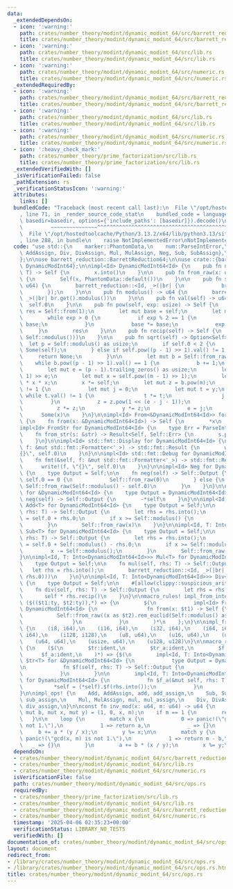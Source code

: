 ```yaml
---
data:
  _extendedDependsOn:
  - icon: ':warning:'
    path: crates/number_theory/modint/dynamic_modint_64/src/barrett_reduction.rs
    title: crates/number_theory/modint/dynamic_modint_64/src/barrett_reduction.rs
  - icon: ':warning:'
    path: crates/number_theory/modint/dynamic_modint_64/src/lib.rs
    title: crates/number_theory/modint/dynamic_modint_64/src/lib.rs
  - icon: ':warning:'
    path: crates/number_theory/modint/dynamic_modint_64/src/numeric.rs
    title: crates/number_theory/modint/dynamic_modint_64/src/numeric.rs
  _extendedRequiredBy:
  - icon: ':warning:'
    path: crates/number_theory/modint/dynamic_modint_64/src/barrett_reduction.rs
    title: crates/number_theory/modint/dynamic_modint_64/src/barrett_reduction.rs
  - icon: ':warning:'
    path: crates/number_theory/modint/dynamic_modint_64/src/lib.rs
    title: crates/number_theory/modint/dynamic_modint_64/src/lib.rs
  - icon: ':warning:'
    path: crates/number_theory/modint/dynamic_modint_64/src/numeric.rs
    title: crates/number_theory/modint/dynamic_modint_64/src/numeric.rs
  - icon: ':heavy_check_mark:'
    path: crates/number_theory/prime_factorization/src/lib.rs
    title: crates/number_theory/prime_factorization/src/lib.rs
  _extendedVerifiedWith: []
  _isVerificationFailed: false
  _pathExtension: rs
  _verificationStatusIcon: ':warning:'
  attributes:
    links: []
  bundledCode: "Traceback (most recent call last):\n  File \"/opt/hostedtoolcache/Python/3.13.2/x64/lib/python3.13/site-packages/onlinejudge_verify/documentation/build.py\"\
    , line 71, in _render_source_code_stat\n    bundled_code = language.bundle(stat.path,\
    \ basedir=basedir, options={'include_paths': [basedir]}).decode()\n          \
    \         ~~~~~~~~~~~~~~~^^^^^^^^^^^^^^^^^^^^^^^^^^^^^^^^^^^^^^^^^^^^^^^^^^^^^^^^^^^^^^^^^^\n\
    \  File \"/opt/hostedtoolcache/Python/3.13.2/x64/lib/python3.13/site-packages/onlinejudge_verify/languages/rust.py\"\
    , line 288, in bundle\n    raise NotImplementedError\nNotImplementedError\n"
  code: "use std::{\n    marker::PhantomData,\n    num::ParseIntError,\n    ops::{Add,\
    \ AddAssign, Div, DivAssign, Mul, MulAssign, Neg, Sub, SubAssign},\n    str::FromStr,\n\
    };\n\nuse barrett_reduction::BarrettReduction64;\n\nuse crate::{barrett_reduction::barrett_reduction,\
    \ DynamicModInt64};\n\nimpl<Id> DynamicModInt64<Id> {\n    pub fn new<T: Into<DynamicModInt64<Id>>>(x:\
    \ T) -> Self {\n        x.into()\n    }\n\n    pub fn from_raw(x: u64) -> Self\
    \ {\n        Self(x, PhantomData::default())\n    }\n\n    pub fn set_modulus(m:\
    \ u64) {\n        barrett_reduction::<Id, _>(|br| {\n            br.replace(BarrettReduction64::new(m));\n\
    \        });\n    }\n\n    pub fn modulus() -> u64 {\n        barrett_reduction::<Id,\
    \ _>(|br| br.get().modulus())\n    }\n\n    pub fn val(self) -> u64 {\n      \
    \  self.0\n    }\n\n    pub fn pow(self, exp: usize) -> Self {\n        let mut\
    \ res = Self::from(1);\n        let mut base = self;\n        let mut exp = exp;\n\
    \        while exp > 0 {\n            if exp % 2 == 1 {\n                res *=\
    \ base;\n            }\n            base *= base;\n            exp /= 2;\n   \
    \     }\n        res\n    }\n\n    pub fn recip(self) -> Self {\n        Self::from_raw(inv_mod(self.0,\
    \ Self::modulus()))\n    }\n\n    pub fn sqrt(self) -> Option<Self> {\n      \
    \  let p = Self::modulus() as usize;\n        if self.0 < 2 {\n            return\
    \ Some(self);\n        } else if self.pow((p - 1) >> 1).val() != 1 {\n       \
    \     return None;\n        }\n\n        let mut b = Self::from_raw(1);\n    \
    \    while b.pow((p - 1) >> 1).val() == 1 {\n            b += 1;\n        }\n\n\
    \        let mut e = (p - 1).trailing_zeros() as usize;\n        let m = (p -\
    \ 1) >> e;\n        let mut x = self.pow((m - 1) >> 1);\n        let mut y = self\
    \ * x * x;\n        x *= self;\n        let mut z = b.pow(m);\n        while y.val()\
    \ != 1 {\n            let mut j = 0;\n            let mut t = y;\n           \
    \ while t.val() != 1 {\n                t *= t;\n                j += 1;\n   \
    \         }\n            z = z.pow(1 << (e - j - 1));\n            x *= z;\n \
    \           z *= z;\n            y *= z;\n            e = j;\n        }\n\n  \
    \      Some(x)\n    }\n}\n\nimpl<Id> From<&DynamicModInt64<Id>> for DynamicModInt64<Id>\
    \ {\n    fn from(x: &DynamicModInt64<Id>) -> Self {\n        *x\n    }\n}\n\n\
    impl<Id> FromStr for DynamicModInt64<Id> {\n    type Err = ParseIntError;\n\n\
    \    fn from_str(s: &str) -> Result<Self, Self::Err> {\n        s.parse::<i64>().map(Self::from)\n\
    \    }\n}\n\nimpl<Id> std::fmt::Display for DynamicModInt64<Id> {\n    fn fmt(&self,\
    \ f: &mut std::fmt::Formatter<'_>) -> std::fmt::Result {\n        write!(f, \"\
    {}\", self.0)\n    }\n}\n\nimpl<Id> std::fmt::Debug for DynamicModInt64<Id> {\n\
    \    fn fmt(&self, f: &mut std::fmt::Formatter<'_>) -> std::fmt::Result {\n  \
    \      write!(f, \"{}\", self.0)\n    }\n}\n\nimpl<Id> Neg for DynamicModInt64<Id>\
    \ {\n    type Output = Self;\n\n    fn neg(self) -> Self::Output {\n        if\
    \ self.0 == 0 {\n            Self::from_raw(0)\n        } else {\n           \
    \ Self::from_raw(Self::modulus() - self.0)\n        }\n    }\n}\n\nimpl<Id> Neg\
    \ for &DynamicModInt64<Id> {\n    type Output = DynamicModInt64<Id>;\n\n    fn\
    \ neg(self) -> Self::Output {\n        -*self\n    }\n}\n\nimpl<Id, T: Into<DynamicModInt64<Id>>>\
    \ Add<T> for DynamicModInt64<Id> {\n    type Output = Self;\n\n    fn add(self,\
    \ rhs: T) -> Self::Output {\n        let rhs = rhs.into();\n        let mut x\
    \ = self.0 + rhs.0;\n        if x >= Self::modulus() {\n            x -= Self::modulus();\n\
    \        }\n        Self::from_raw(x)\n    }\n}\n\nimpl<Id, T: Into<DynamicModInt64<Id>>>\
    \ Sub<T> for DynamicModInt64<Id> {\n    type Output = Self;\n\n    fn sub(self,\
    \ rhs: T) -> Self::Output {\n        let rhs = rhs.into();\n        let mut x\
    \ = self.0 + Self::modulus() - rhs.0;\n        if x >= Self::modulus() {\n   \
    \         x -= Self::modulus();\n        }\n        Self::from_raw(x)\n    }\n\
    }\n\nimpl<Id, T: Into<DynamicModInt64<Id>>> Mul<T> for DynamicModInt64<Id> {\n\
    \    type Output = Self;\n\n    fn mul(self, rhs: T) -> Self::Output {\n     \
    \   let rhs = rhs.into();\n        barrett_reduction::<Id, _>(|br| Self::from_raw(br.get().mul(self.0,\
    \ rhs.0)))\n    }\n}\n\nimpl<Id, T: Into<DynamicModInt64<Id>>> Div<T> for DynamicModInt64<Id>\
    \ {\n    type Output = Self;\n\n    #[allow(clippy::suspicious_arithmetic_impl)]\n\
    \    fn div(self, rhs: T) -> Self::Output {\n        let rhs = rhs.into();\n \
    \       self * rhs.recip()\n    }\n}\n\nmacro_rules! impl_from_integer {\n   \
    \ ($(($t1:ty, $t2:ty)),*) => {\n        $(\n            impl<Id> From<$t1> for\
    \ DynamicModInt64<Id> {\n                fn from(x: $t1) -> Self {\n         \
    \           Self::from_raw((x as $t2).rem_euclid(Self::modulus() as $t2) as u64)\n\
    \                }\n            }\n        )*\n    };\n}\n\nimpl_from_integer!\
    \ {\n    (i8, i64),\n    (i16, i64),\n    (i32, i64),\n    (i64, i64),\n    (isize,\
    \ i64),\n    (i128, i128),\n    (u8, u64),\n    (u16, u64),\n    (u32, u64),\n\
    \    (u64, u64),\n    (usize, u64),\n    (u128, u128)\n}\n\nmacro_rules! impl_ops\
    \ {\n    ($(\n        $tr:ident,\n        $tr_a:ident,\n        $f:ident,\n  \
    \      $f_a:ident,\n    )*) => {$(\n        impl<Id, T: Into<DynamicModInt64<Id>>>\
    \ $tr<T> for &DynamicModInt64<Id> {\n            type Output = DynamicModInt64<Id>;\n\
    \n            fn $f(self, rhs: T) -> Self::Output {\n                (*self).$f(rhs.into())\n\
    \            }\n        }\n\n        impl<Id, T: Into<DynamicModInt64<Id>>> $tr_a<T>\
    \ for DynamicModInt64<Id> {\n            fn $f_a(&mut self, rhs: T) {\n      \
    \          *self = (*self).$f(rhs.into());\n            }\n        }\n    )*};\n\
    }\n\nimpl_ops! {\n    Add, AddAssign, add, add_assign,\n    Sub, SubAssign, sub,\
    \ sub_assign,\n    Mul, MulAssign, mul, mul_assign,\n    Div, DivAssign, div,\
    \ div_assign,\n}\n\nconst fn inv_mod(x: u64, m: u64) -> u64 {\n    let (mut a,\
    \ mut b, mut x, mut y) = (1, 0, x, m);\n    if m == 1 {\n        return 0;\n \
    \   }\n\n    loop {\n        match x {\n            0 => panic!(\"gcd(x, m) is\
    \ not 1.\"),\n            1 => return a,\n            _ => {}\n        }\n   \
    \     b += a * (y / x);\n        y %= x;\n\n        match y {\n            0 =>\
    \ panic!(\"gcd(x, m) is not 1.\"),\n            1 => return m - b,\n         \
    \   _ => {}\n        }\n        a += b * (x / y);\n        x %= y;\n    }\n}\n"
  dependsOn:
  - crates/number_theory/modint/dynamic_modint_64/src/barrett_reduction.rs
  - crates/number_theory/modint/dynamic_modint_64/src/lib.rs
  - crates/number_theory/modint/dynamic_modint_64/src/numeric.rs
  isVerificationFile: false
  path: crates/number_theory/modint/dynamic_modint_64/src/ops.rs
  requiredBy:
  - crates/number_theory/prime_factorization/src/lib.rs
  - crates/number_theory/modint/dynamic_modint_64/src/lib.rs
  - crates/number_theory/modint/dynamic_modint_64/src/barrett_reduction.rs
  - crates/number_theory/modint/dynamic_modint_64/src/numeric.rs
  timestamp: '2025-04-06 02:35:23+00:00'
  verificationStatus: LIBRARY_NO_TESTS
  verifiedWith: []
documentation_of: crates/number_theory/modint/dynamic_modint_64/src/ops.rs
layout: document
redirect_from:
- /library/crates/number_theory/modint/dynamic_modint_64/src/ops.rs
- /library/crates/number_theory/modint/dynamic_modint_64/src/ops.rs.html
title: crates/number_theory/modint/dynamic_modint_64/src/ops.rs
---
```

